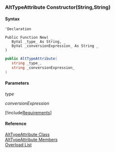 ﻿### AltTypeAttribute Constructor(String,String)

#### Syntax

```vbnet
'Declaration

Public Function New( _
   ByVal _type_ As String, _
   ByVal _conversionExpression_ As String _
)
```

```csharp
public AltTypeAttribute( 
   string _type_,
   string _conversionExpression_
)
```

#### Parameters

_type_

_conversionExpression_

[!include[Requirements](../partials/requirements.md)]

#### Reference

[AltTypeAttribute Class](fcSDK~FChoice.Foundation.Clarify.Attributes.AltTypeAttribute.md)  
[AltTypeAttribute Members](fcSDK~FChoice.Foundation.Clarify.Attributes.AltTypeAttribute_members.md)  
[Overload List](fcSDK~FChoice.Foundation.Clarify.Attributes.AltTypeAttribute~_ctor.md)